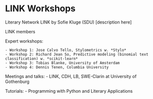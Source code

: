 # LINK Workshops #

Literary Network LINK by Sofie Kluge (SDU)
[description here]


LINK members



Expert workshops: 

	- Workshop 1: Jose Calvo Tello, Stylometrics w. *Stylo*
	- Workshop 2: Richard Jean So, Predictive modeling (binomial text classification) w. *scikit-learn* 
	- Workshop 3: Tobias Blanke, University of Amsterdam
	- Workshop 4: Dennis Tenen, Columbia University

Meetings and talks:
	- LINK, CDH, LB, SWE-Clarin at University of Gothenburg


Tutorials:
	- Programming with Python and Literary Applications 
